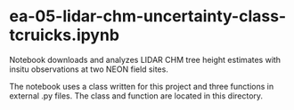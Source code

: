 # ea-05-lidar-chm-uncertainty-class-tcruicks.ipynb

Notebook downloads and analyzes LIDAR CHM tree height estimates with insitu observations at two NEON field sites.

The notebook uses a class written for this project and three functions in external .py files.  The class and function are located in this directory. 
